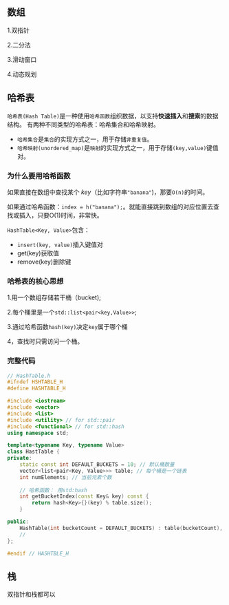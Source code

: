 ## 数组

1.双指针

2.二分法

3.滑动窗口

4.动态规划

## 哈希表
`哈希表(Hash Table)`是一种使用`哈希函数`组织数据，以支持**快速插入**和**搜索**的数据结构。
有两种不同类型的哈希表：哈希集合和哈希映射。
- `哈希集合`是`集合`的实现方式之一，用于存储`非重复值`。
- `哈希映射(unordered_map)`是`映射`的实现方式之一，用于存储`(key,value)`键值对。

### 为什么要用哈希函数
如果直接在数组中查找某个 *key*（比如字符串`"banana"`)，那要`O(n)`的时间。

如果通过哈希函数：`index = h("banana");`。就能直接跳到数组的对应位置去查找或插入，只要O(1)时间，非常快。

`HashTable<Key, Value>`包含：
- `insert(key, value)`插入键值对
- get(key)获取值
- remove(key)删除键

### 哈希表的核心思想
1.用一个数组存储若干桶（bucket);

2.每个桶里是一个`std::list<pair<key,Value>>`;

3.通过哈希函数`hash(key)`决定`key`属于哪个桶

4，查找时只需访问一个桶。

### 完整代码
```c++
// HashTable.h
#ifndef HSHTABLE_H
#define HASHTABLE_H

#include <iostream>
#include <vector>
#include <list>
#include <utility> // for std::pair
#include <functional> // for std::hash
using namespace std;

template<typename Key, typename Value>
class HastTable {
private:
    static const int DEFAULT_BUCKETS = 10; // 默认桶数量
    vector<list<pair<Key, Value>>> table; // 每个桶是一个链表
    int numElements; // 当前元素个数
    
    // 哈希函数： 用std:hash
    int getBucketIndex(const Key& key) const {
        return hash<Key>{}(key) % table.size();
    }

public:
    HashTable(int bucketCount = DEFAULT_BUCKETS) : table(bucketCount), numElements(0) {}
    //
};

#endif // HASHTBLE_H
```

## 栈
双指针和栈都可以

